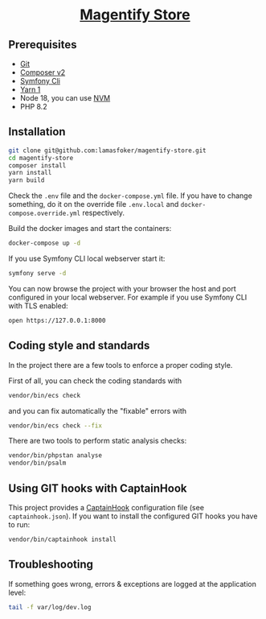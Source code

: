 <h1 align="center"><a href="#">Magentify Store</a></h1>

## Prerequisites

-   [Git](https://git-scm.com/downloads)
-   [Composer v2](https://getcomposer.org/download/)
-   [Symfony Cli](https://symfony.com/download)
-   [Yarn 1](https://yarnpkg.com/cli/install)
-   Node 18, you can use [NVM](https://github.com/nvm-sh/nvm)
-   PHP 8.2

## Installation

```bash
git clone git@github.com:lamasfoker/magentify-store.git
cd magentify-store
composer install
yarn install
yarn build
```

Check the `.env` file and the `docker-compose.yml` file. If you have to change something, do it on the override file `.env.local` and `docker-compose.override.yml` respectively.

Build the docker images and start the containers:

```bash
docker-compose up -d
```
If you use Symfony CLI local webserver start it:

```bash
symfony serve -d
```

You can now browse the project with your browser the host and port configured in your local webserver. For example if you use Symfony CLI with TLS enabled:

```bash
open https://127.0.0.1:8000
```

## Coding style and standards

In the project there are a few tools to enforce a proper coding style.

First of all, you can check the coding standards with

```bash
vendor/bin/ecs check
```

and you can fix automatically the "fixable" errors with

```bash
vendor/bin/ecs check --fix
```

There are two tools to perform static analysis checks:

```bash
vendor/bin/phpstan analyse
vendor/bin/psalm
```

## Using GIT hooks with CaptainHook

This project provides a [CaptainHook](https://github.com/captainhookphp/captainhook) configuration file (see `captainhook.json`).
If you want to install the configured GIT hooks you have to run:

```bash
vendor/bin/captainhook install
```

## Troubleshooting

If something goes wrong, errors & exceptions are logged at the application level:

```bash
tail -f var/log/dev.log
```
